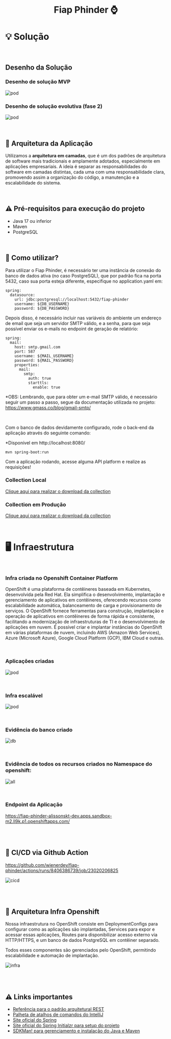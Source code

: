 <h1 align="center">
Fiap Phinder ⌚
</h1>

# 💡 Solução

<br>

## Desenho da Solução

### Desenho de solução MVP
![pod](/assets/images/Mvp1.jpg)

### Desenho de solução evolutiva (fase 2)
![pod](/assets/images/Mvp2.png)

<br>

## 🧮 Arquitetura da Aplicação

Utilizamos a <b>arquitetura em camadas</b>, que é um dos padrões de arquitetura de software mais tradicionais e amplamente adotados, especialmente em aplicações empresariais. A ideia é separar as responsabilidades do software em camadas distintas, cada uma com uma responsabilidade clara, promovendo assim a organização do código, a manutenção e a escalabilidade do sistema.

<br>

## ⚠ Pré-requisitos para execução do projeto

* Java 17 ou inferior
* Maven
* PostgreSQL

<br>

## 📌 Como utilizar?

Para utilizar o Fiap Phinder, é necessário ter uma instância de conexão do banco de dados ativa (no caso PostgreSQL), que por padrão fica na porta 5432, caso sua porta esteja diferente, especifique no application.yaml em:

```
spring:
  datasource:
    url: jdbc:postgresql://localhost:5432/fiap-phinder
    username: ${DB_USERNAME}
    password: ${DB_PASSWORD}
```

Depois disso, é necessário incluir nas variáveis do ambiente um endereço de email que seja um servidor SMTP válido, e a senha, para que seja possível enviar os e-mails no endpoint de geração de relatório:

```
spring:
  mail:
    host: smtp.gmail.com
    port: 587
    username: ${MAIL_USERNAME}
    password: ${MAIL_PASSWORD}
    properties:
      mail:
        smtp:
          auth: true
          starttls:
            enable: true
```

*OBS: Lembrando, que para obter um e-mail SMTP válido, é necessário seguir um passo a passo, segue da documentação utilizada no projeto: https://www.gmass.co/blog/gmail-smtp/

<br>

Com o banco de dados devidamente configurado, rode o back-end da aplicação através do seguinte comando:

*Disponível em http://localhost:8080/

```
mvn spring-boot:run 
```

Com a aplicação rodando, acesse alguma API platform e realize as requisições!

### Collection Local

[Clique aqui para realizar o download da collection](https://github.com/wienerdev/fiap-phinder/blob/main/assets/collections/FIAP-Phinder-LOCAL.postman_collection.json)

### Collection em Produção

[Clique aqui para realizar o download da collection](https://github.com/wienerdev/fiap-phinder/blob/main/assets/collections/FIAP-Phinder-PROD.postman_collection.json)

<br>

# 🖥️ Infraestrutura

<br>

### Infra criada no Openshift Container Platform

OpenShift é uma plataforma de contêineres baseada em Kubernetes, desenvolvida pela Red Hat. Ela simplifica o desenvolvimento, implantação e gerenciamento de aplicativos em contêineres, oferecendo recursos como escalabilidade automática, balanceamento de carga e provisionamento de serviços. O OpenShift fornece ferramentas para construção, implantação e operação de aplicativos em contêineres de forma rápida e consistente, facilitando a modernização de infraestruturas de TI e o desenvolvimento de aplicações em nuvem. É possível criar e implantar instâncias do OpenShift em várias plataformas de nuvem, incluindo AWS (Amazon Web Services), Azure (Microsoft Azure), Google Cloud Platform (GCP), IBM Cloud e outras.

<br>

### Aplicações criadas

![pod](/assets/images/pods-openshift.png)

<br>

### Infra escalável

![pod](/assets/images/scale-pod.png)

<br>

### Evidência do banco criado

![db](/assets/images/evidência_db.png)

<br>

### Evidência de todos os recursos criados no Namespace do openshift:

![all](/assets/images/all_resources.png)

<br>

### Endpoint da Aplicação

https://fiap-phinder-alissonskt-dev.apps.sandbox-m2.ll9k.p1.openshiftapps.com/

<br>
<br>

## 🔄️ CI/CD via Github Action

https://github.com/wienerdev/fiap-phinder/actions/runs/8406386739/job/23020206825

![cicd](/assets/images/action.png)

<br>
<br>

## 🎈 Arquitetura Infra Openshift

Nossa infraestrutura no OpenShift consiste em DeploymentConfigs para configurar como as aplicações são implantadas, Services para expor e acessar essas aplicações, Routes para disponibilizar acesso externo via HTTP/HTTPS, e um banco de dados PostgreSQL em contêiner separado. 

Todos esses componentes são gerenciados pelo OpenShift, permitindo escalabilidade e automação de implantação.

![infra](/assets/images/fiap-infra-phinder.drawio.png)

<br>
<br>

## ⚠️ Links importantes

* [Referência para o padrão arquitetural REST](https://restfulapi.net/)
* [Palheta de atalhos de comandos do IntelliJ](https://resources.jetbrains.com/storage/products/intellij-idea/docs/IntelliJIDEA_ReferenceCard.pdf)
* [Site oficial do Spring](https://spring.io/)
* [Site oficial do Spring Initialzr para setup do projeto](https://start.spring.io/)
* [SDKMan! para gerenciamento e instalação do Java e Maven](https://sdkman.io/)


